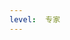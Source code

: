 ```yaml
---
level:  专家
---
```


<script setup>
import { getQuestions, selectQuestionsForLevel } from '../../../utils/parseQuestions.js'
import componentMarkdown from '../components/componentMarkdown.vue'

let questions = []
const questionInit = () => {
  const list = getQuestions()
  questions = selectQuestionsForLevel(list, '专家')
}
questionInit()
</script>
<componentMarkdown v-once :data="questions" />
